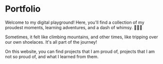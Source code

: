 # Portfolio

Welcome to my digital playground! Here, you'll find a collection of my proudest moments, learning adventures, and a dash of whimsy. 🎨👩‍💻

Sometimes, it felt like climbing mountains, and other times, like tripping over our own shoelaces. It's all part of the journey! 

On this website, you can find projects that I am proud of, projects that I am not so proud of, and what I learned from them.
